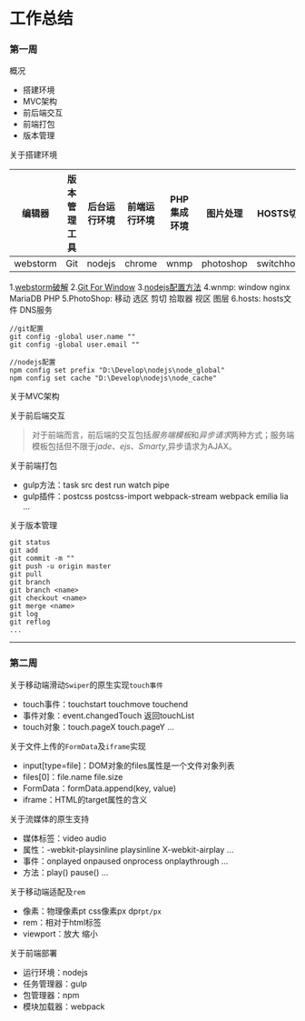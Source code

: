 
# 工作总结

### 第一周

概况

* 搭建环境
* MVC架构
* 前后端交互
* 前端打包
* 版本管理

关于搭建环境

| 编辑器 | 版本管理工具 | 后台运行环境 | 前端运行环境 | PHP集成环境 | 图片处理 | HOSTS切换 |
|---|---|---|---|---|---|---|
| webstorm | Git | nodejs | chrome | wnmp | photoshop | switchhosts |

1.[webstorm破解](http://idea.qinxi1992.cn/)
2.[Git For Window](https://git-for-windows.github.io/)
3.[nodejs配置方法](http://www.jianshu.com/p/03a76b2e7e00)
4.wnmp: window nginx MariaDB PHP
5.PhotoShop: 移动 选区 剪切 拾取器 视区 图层
6.hosts: hosts文件 DNS服务

```
//git配置
git config -global user.name ""
git config -global user.email ""
```

```
//nodejs配置
npm config set prefix "D:\Develop\nodejs\node_global"
npm config set cache "D:\Develop\nodejs\node_cache"
```

关于MVC架构

关于前后端交互

>对于前端而言，前后端的交互包括*服务端模板*和*异步请求*两种方式；服务端模板包括但不限于*jade*、*ejs*、*Smarty*,异步请求为AJAX。

关于前端打包

* gulp方法：task src dest run watch pipe
* gulp插件：postcss postcss-import webpack-stream webpack emilia lia ...

关于版本管理

```
git status
git add 
git commit -m ""
git push -u origin master
git pull
git branch
git branch <name>
git checkout <name>
git merge <name>
git log
git reflog
...
```

---

### 第二周

关于移动端滑动`Swiper`的原生实现`touch事件`

+ touch事件：touchstart touchmove touchend
+ 事件对象：event.changedTouch 返回touchList
+ touch对象：touch.pageX touch.pageY ...

关于文件上传的`FormData`及`iframe`实现

+ input[type=file]：DOM对象的files属性是一个文件对象列表
+ files[0]：file.name file.size
+ FormData：formData.append(key, value)
+ iframe：HTML的target属性的含义

关于流媒体的原生支持

+ 媒体标签：video audio
+ 属性：-webkit-playsinline playsinline X-webkit-airplay ...
+ 事件：onplayed onpaused onprocess onplaythrough ...
+ 方法：play() pause() ...

关于移动端适配及`rem`

+ 像素：物理像素pt css像素px dpr`pt/px`
+ rem：相对于html标签
+ viewport：放大 缩小

关于前端部署

+ 运行环境：nodejs
+ 任务管理器：gulp
+ 包管理器：npm
+ 模块加载器：webpack